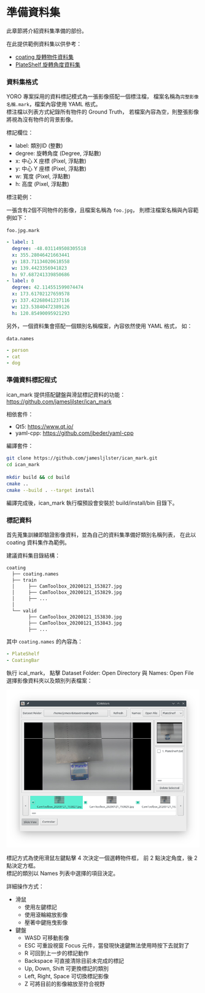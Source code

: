 # 準備資料集

此章節將介紹資料集準備的部份。

在此提供範例資料集以供參考：

-   [coating 旋轉物件資料集](https://drive.google.com/file/d/1FBhiYQWKvWbFCb3NXIB5D8G7X6xrV0XX/view?usp=sharing)
-   [PlateShelf 旋轉角度資料集](https://drive.google.com/file/d/13KLxya8XHXKYWKNs-0ybg0xYtW50wXSq/view?usp=sharing)

### 資料集格式

YORO 專案採用的資料標記模式為一張影像搭配一個標注檔，
檔案名稱為`完整影像名稱.mark`，檔案內容使用 YAML 格式。  
標注檔以列表方式紀錄所有物件的 Ground Truth，
若檔案內容為空，則整張影像將視為沒有物件的背景影像。

標記欄位：

-   label: 類別ID (整數)
-   degree: 旋轉角度 (Degree, 浮點數)
-   x: 中心 X 座標 (Pixel, 浮點數)
-   y: 中心 Y 座標 (Pixel, 浮點數)
-   w: 寬度 (Pixel, 浮點數)
-   h: 高度 (Pixel, 浮點數)

標注範例：

一張含有2個不同物件的影像，且檔案名稱為 `foo.jpg`，
則標注檔案名稱與內容範例如下：

`foo.jpg.mark`

```yaml
- label: 1
  degree: -48.031149508305518
  x: 355.28046421663441
  y: 183.71134020618558
  w: 139.4423356941823
  h: 97.687241339850686
- label: 0
  degree: 42.114551599074474
  x: 173.61702127659578
  y: 337.42268041237116
  w: 123.53840472389126
  h: 120.85490095921293
```

另外，一個資料集會搭配一個類別名稱檔案，內容依然使用 YAML 格式，
如：  

`data.names`

```yaml
- person
- cat
- dog
```

### 準備資料標記程式

ican_mark 提供搭配鍵盤與滑鼠標記資料的功能：  
<https://github.com/jamesljlster/ican_mark>

相依套件：

-   Qt5: <https://www.qt.io/>
-   yaml-cpp: <https://github.com/jbeder/yaml-cpp>

編譯套件：

```bash
git clone https://github.com/jamesljlster/ican_mark.git
cd ican_mark

mkdir build && cd build
cmake ..
cmake --build . --target install
```

編譯完成後，ican_mark 執行檔預設會安裝於 build/install/bin 目錄下。

### 標記資料

首先蒐集訓練即驗證影像資料，並為自己的資料集準備好類別名稱列表，
在此以 coating 資料集作為範例。

建議資料集目錄結構：

    coating
      ├── coating.names
      ├── train
      │     ├── CamToolbox_20200121_153827.jpg
      │     ├── CamToolbox_20200121_153829.jpg
      │     ├── ...
      │
      └── valid
            ├── CamToolbox_20200121_153830.jpg
            ├── CamToolbox_20200121_153843.jpg
            ├── ...

其中 `coating.names` 的內容為：

```yaml
- PlateShelf
- CoatingBar
```

執行 ical_mark，
點擊 Dataset Folder: Open Directory 與 Names: Open File 選擇影像資料夾以及類別列表檔案：

<img width="650" src=".assets/ican_mark.png" />

標記方式為使用滑鼠左鍵點擊 4 次決定一個選轉物件框，
前 2 點決定角度，後 2 點決定方框。  
標記的類別以 Names 列表中選擇的項目決定。

詳細操作方式：

-   滑鼠
    -   使用左鍵標記
    -   使用滾輪縮放影像
    -   壓著中鍵拖曳影像
-   鍵盤
    -   WASD 可移動影像
    -   ESC 可重設視窗 Focus 元件，當發現快速鍵無法使用時按下去就對了
    -   R 可回到上一步的標記動作
    -   Backspace 可直接清除目前未完成的標記
    -   Up, Down, Shift 可更換標記的類別
    -   Left, Right, Space 可切換標記影像
    -   Z 可將目前的影像縮放至符合視野
